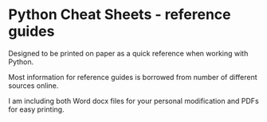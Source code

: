 Python Cheat Sheets - reference guides
======================================

Designed to be printed on paper as a quick reference when working with Python.

Most information for reference guides is borrowed from number of different sources online.

I am including both Word docx files for your personal modification and PDFs for easy printing. 

